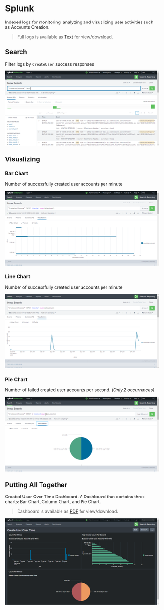 # Splunk

Indexed logs for monitoring, analyzing and visualizing user activities such as Accounts Creation.

> Full logs is available as [Text](logs/ECommerce-App.log) for view/download.

## Search

Filter logs by `CreateUser` success responses

![Search](logs/images/splunk-01_search.png)

## Visualizing

### Bar Chart

Number of successfully created user accounts per minute.

![Bar Chart](logs/images/splunk-02_bar-tcount.png)

### Line Chart

Number of successfully created user accounts per minute.

![Line Chart](logs/images/splunk-03_line-tcount.png)

### Pie Chart

Number of failed created user accounts per second. _(Only 2 occurrences)_

![Pie Chart](logs/images/splunk-04_pie-tcount.png)

## Putting All Together

Created User Over Time Dashboard. A Dashboard that contains three charts: Bar Chart, Column Chart, and Pie Chart.
> Dashboard is available as [PDF](logs/Dashboard_create-user-over-time_2021-09-14.pdf) for view/download.

![Dashboard](logs/images/splunk-05_dashboard.png)